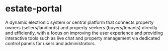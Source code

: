 # estate-portal
A dynamic electronic system or central platform that connects property owners (sellers/landlords) and property seekers (buyers/tenants) directly and efficiently, with a focus on improving the user experience and providing interactive tools such as live chat and property management via dedicated control panels for users and administrators.
